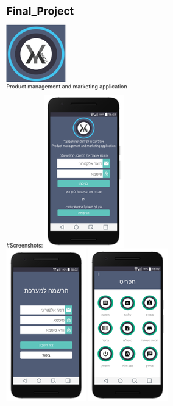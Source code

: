 # Final_Project 

<img src="/screenshots/app_icon.png" height="150px"/> <br>
Product management and marketing application

#Screenshots:
<img src="/screenshots/Screenshot_2017_login_portrait.png" height="400"/>
<img src="/screenshots/Screenshot_2017_registration_portrait.png" height="400"/>
<img src="/screenshots/Screenshot_2017_menu_portrait.png" height="400"/>
